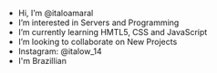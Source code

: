 - Hi, I’m @italoamaral
- I’m interested in Servers and Programming
- I’m currently learning HMTL5, CSS and JavaScript
- I’m looking to collaborate on New Projects
- Instagram: @italow_14
- I'm Brazillian 
<!---
italoamaral/italoamaral is a ✨ special ✨ repository because its `README.md` (this file) appears on your GitHub profile.
You can click the Preview link to take a look at your changes.
--->
